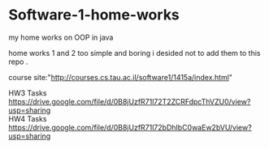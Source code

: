 Software-1-home-works
=====================

my home works on OOP in java


home works 1 and 2 too simple and boring i desided not to add them to this repo . 


course site:"http://courses.cs.tau.ac.il/software1/1415a/index.html"

HW3 Tasks https://drive.google.com/file/d/0B8jUzfR71l72T2ZCRFdpcThVZU0/view?usp=sharing         
HW4 Tasks https://drive.google.com/file/d/0B8jUzfR71l72bDhIbC0waEw2bVU/view?usp=sharing

